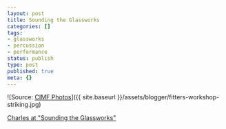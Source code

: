 ```yaml
---
layout: post
title: Sounding the Glassworks
categories: []
tags:
- glassworks
- percussion
- performance
status: publish
type: post
published: true
meta: {}
---
```


![Source: [CIMF Photos](http://www.flickr.com/people/cimfphotos/)]({{ site.baseurl }}/assets/blogger/fitters-workshop-striking.jpg)

<!-- [![](http://farm4.static.flickr.com/3584/3518272361_f14789550a_m.jpg)](http://www.flickr.com/photos/cimfphotos/3518272361/) -->

[Charles at "Sounding the Glassworks"](http://www.flickr.com/photos/cimfphotos/3518272361/)

